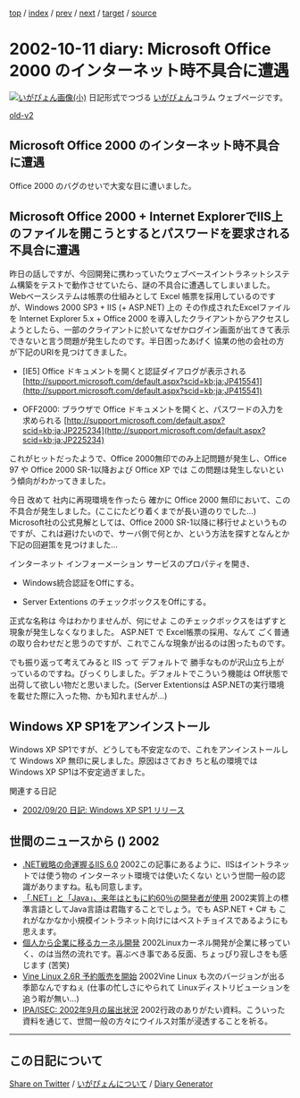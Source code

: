 [top](https://igapyon.github.io/diary/) 
 / [index](https://igapyon.github.io/diary/2002/index.html) 
 / [prev](https://igapyon.github.io/diary/2002/ig021009.html) 
 / [next](https://igapyon.github.io/diary/2002/ig021012.html) 
 / [target](https://igapyon.github.io/diary/2002/ig021011.html) 
 / [source](https://github.com/igapyon/diary/blob/gh-pages/2002/ig021011.html.src.md) 

2002-10-11 diary: Microsoft Office 2000 のインターネット時不具合に遭遇
=====================================================================================================
[![いがぴょん画像(小)](https://igapyon.github.io/diary/images/iga200306s.jpg "いがぴょん")](https://igapyon.github.io/diary/memo/memoigapyon.html) 日記形式でつづる [いがぴょん](https://igapyon.github.io/diary/memo/memoigapyon.html)コラム ウェブページです。

[old-v2](ig021011-orig.html)

## Microsoft Office 2000 のインターネット時不具合に遭遇

Office 2000 のバグのせいで大変な目に遭いました。


## Microsoft Office 2000 + Internet ExplorerでIIS上のファイルを開こうとするとパスワードを要求される不具合に遭遇

昨日の話しですが、今回開発に携わっていたウェブベースイントラネットシステム構築をテストで動作させていたら、謎の不具合に遭遇してしまいました。
Webベースシステムは帳票の仕組みとして Excel 帳票を採用しているのですが、Windows
2000 SP3 + IIS (+ ASP.NET) 上の その作成されたExcelファイルを Internet
Explorer 5.x + Office 2000 を導入したクライアントからアクセスしようとしたら、一部のクライアントに於いてなぜかログイン画面が出てきて表示できないと言う問題が発生したのです。半日困ったあげく 協業の他の会社の方が下記のURIを見つけてきました。

* [IE5] Office ドキュメントを開くと認証ダイアログが表示される
  [http://support.microsoft.com/default.aspx?scid=kb;ja;JP415541](http://support.microsoft.com/default.aspx?scid=kb;ja;JP415541)
  
* OFF2000: ブラウザで Office ドキュメントを開くと、パスワードの入力を求められる
  [http://support.microsoft.com/default.aspx?scid=kb;ja;JP225234](http://support.microsoft.com/default.aspx?scid=kb;ja;JP225234)

これがヒットだったようで、Office 2000無印でのみ上記問題が発生し、Office
97 や Office 2000 SR-1以降および Office XP では この問題は発生しないという傾向がわかってきました。

今日 改めて 社内に再現環境を作ったら 確かに Office 2000 無印において、この不具合が発生しました。(ここにたどり着くまでが長い道のりでした…)
Microsoft社の公式見解としては、Office 2000 SR-1以降に移行せよというものですが、これは避けたいので、サーバ側で何とか、という方法を探すとなんとか下記の回避策を見つけました…

インターネット インフォーメーション サービスのプロパティを開き、

* Windows統合認証をOffにする。
  
* Server Extentions のチェックボックスをOffにする。

正式な名称は 今はわかりませんが、何にせよ このチェックボックスをはずすと現象が発生しなくなりました。
ASP.NET で Excel帳票の採用、なんて ごく普通の取り合わせだと思うのですが、これでこんな現象が出るのは困ったものです。

でも振り返って考えてみると IIS って デフォルトで 勝手なものが沢山立ち上がっているのですね。びっくりしました。デフォルトでこういう機能は Off状態で出荷して欲しい物だと思いました。(Server Extentionsは ASP.NETの実行環境を載せた際に入った物、かも知れませんが…)

## Windows XP SP1をアンインストール

Windows XP SP1ですが、どうしても不安定なので、これをアンインストールして
Windows XP 無印に戻しました。原因はさておき ちと私の環境では Windows XP SP1は不安定過ぎました。

関連する日記

* [2002/09/20 日記: Windows XP SP1 リリース](ig020920.html)

## 世間のニュースから () 2002

* [.NET戦略の命運握るIIS 6.0](http://www.atmarkit.co.jp/fwin2k/opinion/ogawa/ogawa_200210.html)  2002この記事にあるように、IISはイントラネットでは使う物の インターネット環境では使いたくない という世間一般の認識がありますね。私も同意します。
* [「.NET」と「Java」、来年はともに約60％の開発者が使用](http://biztech.nikkeibp.co.jp/wcs/leaf/CID/onair/biztech/prom/210614)  2002実質上の標準言語としてJava言語は君臨することでしょう。でも ASP.NET + C# も これがなかなか小規模イントラネット向けにはベストチョイスであるようにも思えます。
* [個人から企業に移るカーネル開発](http://japan.internet.com/linuxtoday/20021010/3.html)  2002Linuxカーネル開発が企業に移っていく、のは当然の流れです。喜ぶべき事である反面、ちょっぴり寂しさをも感じます (苦笑)
* [Vine Linux 2.6R 予約販売を開始](http://japan.internet.com/linuxtoday/20021009/3.html)  2002Vine Linux も次のバージョンが出る季節なんですねぇ (仕事の忙しさにやられて Linuxディストリビューションを追う暇が無い…)
* [IPA/ISEC: 2002年9月の届出状況](http://www.ipa.go.jp/security/txt/2002_10outline.html)  2002行政のありがたい資料。こういった資料を通じて、世間一般の方々にウイルス対策が浸透することを祈る。

----------------------------------------------------------------------------------------------------

## この日記について

[Share on Twitter](https://twitter.com/intent/tweet?hashtags=igapyon%2Cdiary%2C%E3%81%84%E3%81%8C%E3%81%B4%E3%82%87%E3%82%93&text=Microsoft+Office+2000+%E3%81%AE%E3%82%A4%E3%83%B3%E3%82%BF%E3%83%BC%E3%83%8D%E3%83%83%E3%83%88%E6%99%82%E4%B8%8D%E5%85%B7%E5%90%88%E3%81%AB%E9%81%AD%E9%81%87&url=https%3A%2F%2Figapyon.github.io%2Fdiary%2F2002%2Fig021011.html) / [いがぴょんについて](https://igapyon.github.io/diary/memo/memoigapyon.html) / [Diary Generator](https://github.com/igapyon/igapyonv3)
